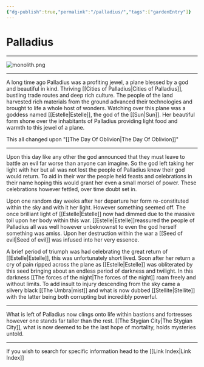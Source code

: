 ```yaml
---
{"dg-publish":true,"permalink":"/palladius/","tags":["gardenEntry"]}
---
```


# Palladius
***

![monolith.png](/img/user/monolith.png)
***

A long time ago Palladius was a profiting jewel, a plane blessed by a god and beautiful in kind. Thriving [[Cities of Palladius\|Cities of Palladius]], bustling trade routes and deep rich culture. The people of the land harvested rich materials from the ground advanced their technologies and brought to life a whole host of wonders. Watching over this plane was a goddess named [[Estelle\|Estelle]], the god of the [[Sun\|Sun]]. Her beautiful form shone over the inhabitants of Palladius providing light food and warmth to this jewel of a plane.  

This all changed upon "[[The Day Of Oblivion\|The Day Of Oblivion]]" 
***

Upon this day like any other the god announced that they must leave to battle an evil far worse than anyone can imagine. So the god left taking her light with her but all was not lost the people of Palladius knew their god would return. To aid in their war the people held feasts and celebrations in their name hoping this would grant her even a small morsel of power. These celebrations however fettled, over time doubt set in. 

Upon one random day weeks after her departure her form re-constituted within the sky and with it her light. However something seemed off. The once brilliant light of [[Estelle\|Estelle]] now had dimmed due to the massive toll upon her body within this war. [[Estelle\|Estelle]]reassured the people of Palladius all was well however unbeknownst to even the god herself something was amiss. Upon her destruction within the war a [[Seed of evil\|Seed of evil]] was infused into her very essence. 

A brief period of triumph was had celebrating the great return of [[Estelle\|Estelle]], this was unfortunately short lived. Soon after her return a cry of pain ripped across the plane as [[Estelle\|Estelle]] was obliterated by this seed bringing about an endless period of darkness and twilight. In this darkness [[The forces of the night\|The forces of the night]] roam freely and without limits. To add insult to injury descending from the sky came a silvery black [[The Umbra\|mist]] and what is now dubbed [[Stellite\|Stellite]] with the latter being both corrupting but incredibly powerful.

***

What is left of Palladius now clings onto life within bastions and fortresses however one stands far taller than the rest. [[The Stygian City\|The Stygian City]], what is now deemed to be the last hope of mortality, holds mysteries untold. 

***

 If you wish to search for specific information head to the [[Link Index\|Link Index]]
 




